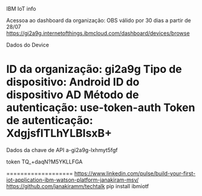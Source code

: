 IBM IoT info

Acessoa ao dashboard da organização: OBS válido por 30 dias a partir de 28/07
https://gi2a9g.internetofthings.ibmcloud.com/dashboard/devices/browse


Dados do Device

ID da organização:
gi2a9g
Tipo de dispositivo:
Android
ID do dispositivo
AD
Método de autenticação:
use-token-auth
Token de autenticação:
XdgjsfITLhYLBIsxB+
==================
Dados da chave de API
a-gi2a9g-lxhmyt5fgf

token
TQ_+daqN?M5YKLLFGA

===================
https://www.linkedin.com/pulse/build-your-first-iot-application-ibm-watson-platform-janakiram-msv/
https://github.com/janakiramm/techtalk
pip install ibmiotf
